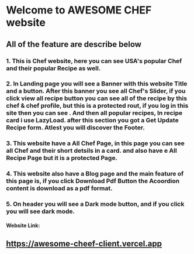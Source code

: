 # Welcome to **AWESOME CHEF** website 
## All of the feature are describe below

### 1. This is Chef website, here you can see USA's popular Chef and their popular Recipe as well.
### 2. In Landing page you will see a Banner with this website Title and a button. After this banner you see all Chef's Slider, if you click view all recipe button you can see all of the recipe by this chef & chef profile, but this is a protected rout, if you log in this site then you can see . And then all popular recipes, In recipe card i use LazyLoad. after this section you got a Get Update Recipe form. Atlest you will discover the Footer.

### 3. This website have a All Chef Page, in this page you can see all Chef and their short detsils in a card. and also have e All Recipe Page but it is a protected Page. 

### 4. This website also have a Blog page and the main feature of this page is, if you click Download Pdf Button the Acoordion content is download as a pdf format.  

### 5. On header you will see a Dark mode button, and if you click you will see dark mode.

#### Website Link: 
## https://awesome-cheef-client.vercel.app

